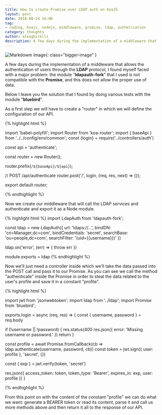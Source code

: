 ```yaml
---
title: How to create Promise over LDAP auth on KoaJS
layout: post
date: 2018-08-24 16:00
tag:
- coding, koajs, nodejs, middleware, promise, ldap, authetication
category: thoughts
author: alexghirelli
description: A few days during the implementation of a middleware that allows the authentication of users through the LDAP protocol, I found myself faced with... 
---
```


![Markdowm Image][koa]{: class="bigger-image" }

A few days during the implementation of a middleware that allows the authentication of users through the **LDAP** protocol, I found myself faced with a major problem: the module "**ldapauth-fork**" that I used is not compatible with the **Promise**, and this does not allow the proper use of data.

Below I leave you the solution that I found by doing various tests with the module "**bluebird**".

As a first step we will have to create a "router" in which we will define the configuration of our API.

{% highlight html %}

import 'babel-polyfill';
import Router from 'koa-router';
import { baseApi } from '../../config/env/common';
const {login} = require('../controllers/auth')

const api = 'authenticate';

const router = new Router();

router.prefix(`/${baseApi}/${api}`);

// POST /api/authenticate
router.post('/', login, (req, res, next) => {});

export default router;

{% endhighlight %}

Now we create our middleware that will call the LDAP services and authenticate and export it as a Node module.

{% highlight html %}
import LdapAuth from 'ldapauth-fork';

const ldap = new LdapAuth({
  url: 'ldaps://...',
  bindDN: 'cn=Manager,dc=com',
  bindCredentials: 'secret',
  searchBase: 'ou=people,dc=com',
  searchFilter: '(uid={{username}})'
})

ldap.on('error', (err) => { throw err })

module.exports = ldap
{% endhighlight %}

Now we'll just need a controller inside which we'll take the data passed into the POST call and pass it to our Promise. As you can see we call the method "authenticate" inside the Promise in order to steal the data related to the user's profile and save it in a constant "profile".

{% highlight html %}

import jwt from 'jsonwebtoken';
import ldap from '../ldap';
import Promise from 'bluebird';

exports.login = async (req, res) => {
  const { username, password } = req.body

  if (!username || !password) {
    res.status(400
    res.json({ error: 'Missing username or password.' })
    return
  }

  const profile = await Promise.fromCallback(cb => ldap.authenticate(username, password, cb))
  const token = jwt.sign({ user: profile }, 'secret', {})

  const { exp } = jwt.verify(token, 'secret')

  res.json({
    access_token: token,
    token_type: 'Bearer',
    expires_in: exp,
    user: profile
  })
}

{% endhighlight %}

From this point on with the content of the constant "profile" we can do what we want: generate a BEARER token or read its content, parse it and call us more methods above and then return it all to the response of our API.

[main]: http://blog.builtinnode.com/uploads/covers/53E787AE-3AF7-11E7-BCD4-AC39D20E7A71.
[koa]: https://codecondo.com/wp-content/uploads/2015/10/Koa.js.jpg
